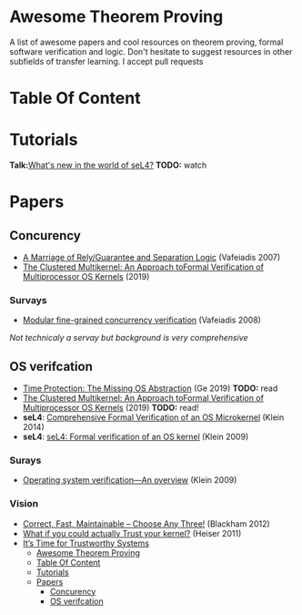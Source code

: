 # Awesome Theorem Proving

A list of awesome papers and cool resources on theorem proving, formal software verification and logic. Don't hesitate to suggest resources in other subfields of transfer learning. I accept pull requests
# Table Of Content
<!-- start toc -->
<!-- end toc -->
# Tutorials

**Talk:**[What's new in the world of seL4?](https://mirror.as35701.net/video.fosdem.org/2019/AW1.121/world_of_sel4.mp4) **TODO:** watch
# Papers

## Concurency
* [A Marriage of Rely/Guarantee and Separation Logic](https://link.springer.com/chapter/10.1007/978-3-540-74407-8_18) (Vafeiadis 2007)
* [The Clustered Multikernel: An Approach toFormal Verification of Multiprocessor OS Kernels](http://ts.data61.csiro.au/publications/nicta_full_text/5618.pdf) (2019)

### Survays
*  [Modular fine-grained concurrency verification](https://www.cl.cam.ac.uk/techreports/UCAM-CL-TR-726.pdf) (Vafeiadis 2008)

_Not technicaly a servay but background is very comprehensive_


## OS verifcation
* [Time Protection: The Missing OS Abstraction](http://ts.data61.csiro.au/publications/csiro_full_text//Ge_YCH_19.pdf) (Ge 2019) **TODO:** read
* [The Clustered Multikernel: An Approach toFormal Verification of Multiprocessor OS Kernels](http://ts.data61.csiro.au/publications/nicta_full_text/5618.pdf) (2019)
**TODO:** read!
* **seL4**: [Comprehensive Formal Verification of an OS Microkernel](http://ts.data61.csiro.au/publications/nicta_full_text/7371.pdf) (Klein 2014)
* **seL4**: [seL4: Formal verification of an OS kernel](http://ts.data61.csiro.au/publications/nicta_full_text/1852.pdf) (Klein 2009)
### Surays
* [Operating system verification—An overview](https://link.springer.com/content/pdf/10.1007%2Fs12046-009-0002-4.pdf) (Klein 2009)
### Vision
* [Correct, Fast, Maintainable – Choose Any Three!](http://ts.data61.csiro.au/publications/nicta_full_text/5858.pdf) (Blackham 2012)
* [What if you could actually Trust your kernel?](http://ts.data61.csiro.au/publications/nicta_full_text/4632.pdf) (Heiser 2011)
* [It’s Time for Trustworthy Systems](http://ts.data61.csiro.au/publications/nicta_full_text/5778.pdf)
  - [Awesome Theorem Proving](#awesome-theorem-proving)
  - [Table Of Content](#table-of-content)
  - [Tutorials](#tutorials)
  - [Papers](#papers)
    - [Concurency](#concurency)
    - [OS verifcation](#os-verifcation)
